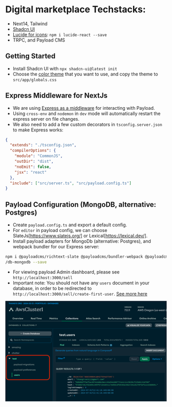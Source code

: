 # Digital marketplace Techstacks:

- Next14, Tailwind
- [Shadcn UI](https://ui.shadcn.com/)
- [Lucide for icons](https://lucide.dev/icons/): `npm i lucide-react --save`
- TRPC, and Payload CMS

## Getting Started

- Install Shadcn UI with `npx shadcn-ui@latest init`
- Choose the [color theme](https://ui.shadcn.com/themes) that you want to use, and copy the theme to `src/app/globals.css`

## Express Middleware for NextJs

- We are using [Express as a middleware](https://medium.com/@obulareddyveera/next-js-invite-express-js-as-middleware-ea5e7bb494f0) for interacting with Payload.
- Using `cross-env` and `nodemon` in `dev` mode will automatically restart the express server on file changes.
- We also need to add a few custom decorators in `tsconfig.server.json` to make Express works:

```tsconfig.server.json
{
  "extends": "./tsconfig.json",
  "compilerOptions": {
    "module": "CommonJS",
    "outDir": "dist",
    "noEmit": false,
    "jsx": "react"
  },
  "include": ["src/server.ts", "src/payload.config.ts"]
}
```

## Payload Configuration (MongoDB, alternative: Postgres)

- Create `payload.config.ts` and export a default config.
- For `editor` in payload config, we can choose SlateJs[https://www.slatejs.org/] or Lexical[https://lexical.dev/].
- Install payload adapters for MongoDb (alternative: Postgres), and webpack bundler for our Express server:

```bash
npm i @payloadcms/richtext-slate @payloadcms/bundler-webpack @payloadcms
/db-mongodb --save
```

- For viewing payload Admin dashboard, please see `http://localhost:3000/sell`
- Important note: You should not have any `users` document in your database, in order to be redirected to `http://localhost:3000/sell/create-first-user`. [See more here](https://payloadcms.com/community-help/discord/i-cant-sign-up-as-admin)

![Payload Collections on MongoDB](./images/MongoPayloadCollections.png)
